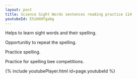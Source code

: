 ```yaml
---
layout: post
title: Science Sight Words sentences reading practice 114
youtubeId: E5iHXHTgabg
---
```

 
 
Helps to learn sight words and their spelling.

Opportunitiy to repeat the spelling. 

Practice spelling. 
 
Practice for spelling bee competitions. 
 
{% include youtubePlayer.html id=page.youtubeId %}
 
 
